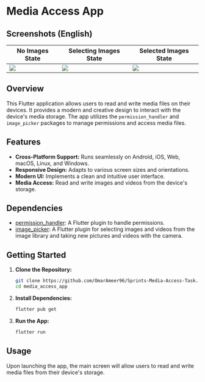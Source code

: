 # Media Access App

## Screenshots (English)

| No Images State | Selecting Images State | Selected Images State |
| --------------- | ---------------------- | --------------------- |
| <img src="https://github.com/user-attachments/assets/9241fe40-a8a8-44b8-84fb-7282e90da674"/>   | <img src="https://github.com/user-attachments/assets/944f71ce-d0ba-4691-bc6b-a238bac646e2"/>          | <img src="https://github.com/user-attachments/assets/9d791c12-b6d6-44a3-a269-e61fda6f8f7b"/>         |

## Overview

This Flutter application allows users to read and write media files on their devices. It provides a modern and creative design to interact with the device's media storage. The app utilizes the `permission_handler` and `image_picker` packages to manage permissions and access media files.

## Features

- **Cross-Platform Support:** Runs seamlessly on Android, iOS, Web, macOS, Linux, and Windows.
- **Responsive Design:** Adapts to various screen sizes and orientations.
- **Modern UI:** Implements a clean and intuitive user interface.
- **Media Access:** Read and write images and videos from the device's storage.

## Dependencies

- [permission_handler](https://pub.dev/packages/permission_handler): A Flutter plugin to handle permissions.
- [image_picker](https://pub.dev/packages/image_picker): A Flutter plugin for selecting images and videos from the image library and taking new pictures and videos with the camera.

## Getting Started

1. **Clone the Repository:**

   ```bash
   git clone https://github.com/OmarAmeer96/Sprints-Media-Access-Task.git
   cd media_access_app
   ```

2. **Install Dependencies:**

   ```bash
   flutter pub get
   ```

3. **Run the App:**

   ```bash
   flutter run
   ```

## Usage

Upon launching the app, the main screen will allow users to read and write media files from their device's storage.

